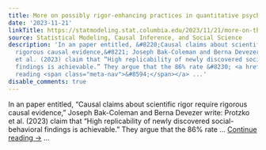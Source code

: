 ```yaml
---
title: More on possibly rigor-enhancing practices in quantitative psychology research
date: '2023-11-21'
linkTitle: https://statmodeling.stat.columbia.edu/2023/11/21/more-on-the-so-called-rigor-enhancing-practices-in-quantitative-psychology-research/
source: Statistical Modeling, Causal Inference, and Social Science
description: 'In an paper entitled, &#8220;Causal claims about scientific rigor require
  rigorous causal evidence,&#8221; Joseph Bak-Coleman and Berna Devezer write: Protzko
  et al. (2023) claim that “High replicability of newly discovered social-behavioral
  findings is achievable.” They argue that the 86% rate &#8230; <a href="https://statmodeling.stat.columbia.edu/2023/11/21/more-on-the-so-called-rigor-enhancing-practices-in-quantitative-psychology-research/">Continue
  reading <span class="meta-nav">&#8594;</span></a> ...'
disable_comments: true
---
```

In an paper entitled, &#8220;Causal claims about scientific rigor require rigorous causal evidence,&#8221; Joseph Bak-Coleman and Berna Devezer write: Protzko et al. (2023) claim that “High replicability of newly discovered social-behavioral findings is achievable.” They argue that the 86% rate &#8230; <a href="https://statmodeling.stat.columbia.edu/2023/11/21/more-on-the-so-called-rigor-enhancing-practices-in-quantitative-psychology-research/">Continue reading <span class="meta-nav">&#8594;</span></a> ...